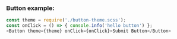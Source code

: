 ### Button example:

```js
const theme = require('./button-theme.scss');
const onClick = () => { console.info('hello button') };
<Button theme={theme} onClick={onClick}>Submit Button</Button>
```